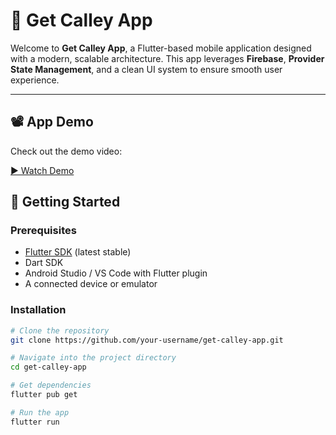 # 📱 Get Calley App

Welcome to **Get Calley App**, a Flutter-based mobile application designed with a modern, scalable architecture. This app leverages **Firebase**, **Provider State Management**, and a clean UI system to ensure smooth user experience.  

---
## 📽️ App Demo

Check out the demo video:

[▶️ Watch Demo](assets/outputs/demo.mp4)



## 🚀 Getting Started

### Prerequisites
- [Flutter SDK](https://flutter.dev/docs/get-started/install) (latest stable)  
- Dart SDK  
- Android Studio / VS Code with Flutter plugin  
- A connected device or emulator  

### Installation

```bash
# Clone the repository
git clone https://github.com/your-username/get-calley-app.git

# Navigate into the project directory
cd get-calley-app

# Get dependencies
flutter pub get

# Run the app
flutter run

